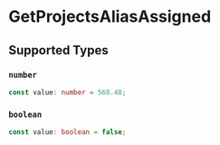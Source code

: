# GetProjectsAliasAssigned


## Supported Types

### `number`

```typescript
const value: number = 568.48;
```

### `boolean`

```typescript
const value: boolean = false;
```

